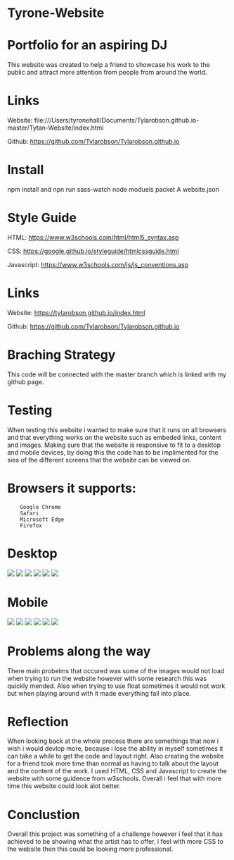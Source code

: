 # Tyrone-Website 


# Portfolio for an aspiring DJ
  This website was created to help a friend to showcase his work to the public and attract more attention from people from around the world.
  
 # Links
  
  Website: file:///Users/tyronehall/Documents/Tylarobson.github.io-master/Tytan-Website/index.html
  
  Github: https://github.com/Tylarobson/Tylarobson.github.io
  
 # Install
  npm install and npn run sass-watch
  node moduels packet
  A website.json 
  
  # Style Guide 
  
  HTML: https://www.w3schools.com/html/html5_syntax.asp
  
  CSS: https://google.github.io/styleguide/htmlcssguide.html
  
  Javascript: https://www.w3schools.com/js/js_conventions.asp
  
  # Links
  
  Website: https://tylarobson.github.io/index.html
  
  Github: https://github.com/Tylarobson/Tylarobson.github.io
  
  # Braching Strategy 
  This code will be connected with the master branch which is linked with my github page.
  
  # Testing
  
  When testing this website i wanted to make sure that it runs on all browsers and that everything works on the website such as embeded links, content and images. Making sure that the website is responsive to fit to a desktop and mobile devices, by doing this the code has to be implimented for the sies of the different screens that the website can be viewed on. 
  
 # Browsers it supports: 
        Google Chrome
        Safari 
        Microsoft Edge
        Firefox 
        
# Desktop 
![](desktophomepage.jpg)
![](desktopabout.jpg)
![](desktopfestival.jpg)
![](desktopshows.jpg)
![](desktopgallery.jpg)
![](desktopcontact.jpg)

# Mobile
![](mobilehomepage.jpg)
![](mobileabout.jpg)
![](mobilefestival.jpg)
![](mobileshows.jpg)
![](mobilegallery.jpg)
![](mobilecontactme.jpg)
        
# Problems along the way
There main probelms that occured was some of the images would not load when trying to run the website however with some research this was quickly mended. Also when trying to use float sometimes it would not work but when playing around with it made everything fall into place.

# Reflection 
When looking back at the whole process there are somethings that now i wish i would devlop more, because i lose the ability in myself sometimes it can take a while to get the code and layout right. Also creating the website for a friend took more time than normal as having to talk about the layout and the content of the work. I used HTML, CSS and Javascript to create the website with some guidence from w3schools. Overall i feel that with more time this website could look alot better. 
  
# Conclustion
Overall this project was something of a challenge however i feel that it has achieved to be showing what the artist has to offer, i feel with more CSS to the website then this could be looking more professional. 
